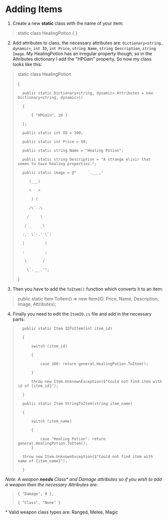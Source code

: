 # Adding Items
1. Create a new **static** class with the name of your item:
> static class HealingPotion { }
2. Add attributes to class, the necessary attributes are: `Dictionary<string, dynamic>`, `int ID`, `int Price`, `string Name`, `string Description`, `string Image`. My HealingPotion has an irregular property though, so in the Attributes dictionary I add the "HPGain" property. So now my class looks like this:
>	static class HealingPotion
>
>	{
>
>		public static Dictionary<string, dynamic> Attributes = new Dictionary<string, dynamic>()
>
>		{
>
>			{ "HPGain", 20 }
>
>		};
>
>		public static int ID = 100;
>
>		public static int Price = 50;
>
>		public static string Name = "Healing Potion";
>
>		public static string Description = "A strange elixir that seems to have healing properties.";
>
>   	public static image = @"     `.___,'
>
>          (___)
>
>          <   >
>
>           ) (
>
>          /\`-.\
>
>         /     \
>
>        / _    _\
>
>       :,' \`-.' \`:
>
>       |         |
>
>       :         ;
>
>        \       /
>
>         \`.___.'";
>
>	}
3. Then you have to add the `ToItem()` function which converts it to an item:
>    public static Item ToItem() => new Item(ID, Price, Name, Description, Image, Attributes);
4. Finally you need to edit the `ItemID.cs` file and add in the necessary parts:
>		public static Item IDToItem(int item_id)
>
>		{
>
>			switch (item_id)
>
>			{
>
>				case 100: return general.HealingPotion.ToItem();
>
>			}
>
>			throw new Item.UnknownException($"Could not find item with id of {item_id}");
>
>		}
>
>		public static Item StringToItem(string item_name)
>
>		{
>
>			switch (item_name)
>
>			{
>
>				case "Healing Potion": return general.HealingPotion.ToItem();
>			}
>
>		throw new Item.UnknownException($"Could not find item with name of {item_name}");
>
>		}

_Note: A weapon **needs** Class\* and Damage attributes so if you wish to add a weapon then the necessary Attributes are:_
>     { "Damage", 0 },
>
>     { "Class", "None" }
\* Valid weapon class types are: Ranged, Melee, Magic
